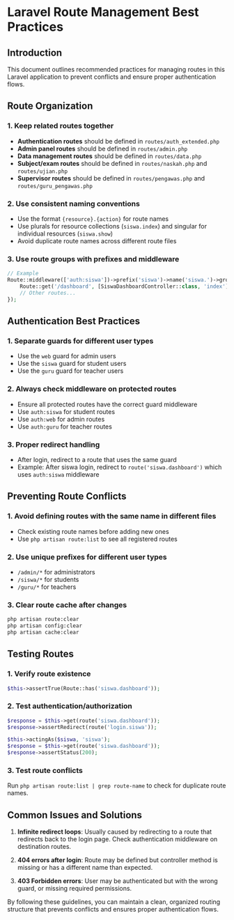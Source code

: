 # Laravel Route Management Best Practices

## Introduction

This document outlines recommended practices for managing routes in this Laravel application to prevent conflicts and ensure proper authentication flows.

## Route Organization

### 1. Keep related routes together

-   **Authentication routes** should be defined in `routes/auth_extended.php`
-   **Admin panel routes** should be defined in `routes/admin.php`
-   **Data management routes** should be defined in `routes/data.php`
-   **Subject/exam routes** should be defined in `routes/naskah.php` and `routes/ujian.php`
-   **Supervisor routes** should be defined in `routes/pengawas.php` and `routes/guru_pengawas.php`

### 2. Use consistent naming conventions

-   Use the format `{resource}.{action}` for route names
-   Use plurals for resource collections (`siswa.index`) and singular for individual resources (`siswa.show`)
-   Avoid duplicate route names across different route files

### 3. Use route groups with prefixes and middleware

```php
// Example
Route::middleware(['auth:siswa'])->prefix('siswa')->name('siswa.')->group(function () {
    Route::get('/dashboard', [SiswaDashboardController::class, 'index'])->name('dashboard');
    // Other routes...
});
```

## Authentication Best Practices

### 1. Separate guards for different user types

-   Use the `web` guard for admin users
-   Use the `siswa` guard for student users
-   Use the `guru` guard for teacher users

### 2. Always check middleware on protected routes

-   Ensure all protected routes have the correct guard middleware
-   Use `auth:siswa` for student routes
-   Use `auth:web` for admin routes
-   Use `auth:guru` for teacher routes

### 3. Proper redirect handling

-   After login, redirect to a route that uses the same guard
-   Example: After siswa login, redirect to `route('siswa.dashboard')` which uses `auth:siswa` middleware

## Preventing Route Conflicts

### 1. Avoid defining routes with the same name in different files

-   Check existing route names before adding new ones
-   Use `php artisan route:list` to see all registered routes

### 2. Use unique prefixes for different user types

-   `/admin/*` for administrators
-   `/siswa/*` for students
-   `/guru/*` for teachers

### 3. Clear route cache after changes

```bash
php artisan route:clear
php artisan config:clear
php artisan cache:clear
```

## Testing Routes

### 1. Verify route existence

```php
$this->assertTrue(Route::has('siswa.dashboard'));
```

### 2. Test authentication/authorization

```php
$response = $this->get(route('siswa.dashboard'));
$response->assertRedirect(route('login.siswa'));

$this->actingAs($siswa, 'siswa');
$response = $this->get(route('siswa.dashboard'));
$response->assertStatus(200);
```

### 3. Test route conflicts

Run `php artisan route:list | grep route-name` to check for duplicate route names.

## Common Issues and Solutions

1. **Infinite redirect loops**: Usually caused by redirecting to a route that redirects back to the login page. Check authentication middleware on destination routes.

2. **404 errors after login**: Route may be defined but controller method is missing or has a different name than expected.

3. **403 Forbidden errors**: User may be authenticated but with the wrong guard, or missing required permissions.

By following these guidelines, you can maintain a clean, organized routing structure that prevents conflicts and ensures proper authentication flows.
